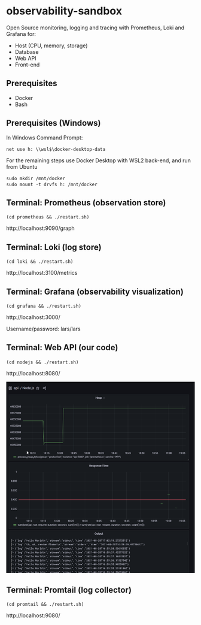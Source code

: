 # observability-sandbox

Open Source monitoring, logging and tracing with Prometheus, Loki and Grafana for:

- Host (CPU, memory, storage)
- Database
- Web API
- Front-end

## Prerequisites

- Docker
- Bash

## Prerequisites (Windows)

In Windows Command Prompt:

```
net use h: \\wsl$\docker-desktop-data
```

For the remaining steps use Docker Desktop with WSL2 back-end, and run from Ubuntu

```
sudo mkdir /mnt/docker
sudo mount -t drvfs h: /mnt/docker
```

## Terminal: Prometheus (observation store)

```
(cd prometheus && ./restart.sh)
```

http://localhost:9090/graph

## Terminal: Loki (log store)

```
(cd loki && ./restart.sh)
```

http://localhost:3100/metrics

## Terminal: Grafana (observability visualization)

```
(cd grafana && ./restart.sh)
```

http://localhost:3000/

Username/password: lars/lars

## Terminal: Web API (our code)

```
(cd nodejs && ./restart.sh)
```

http://localhost:8080/

![Sample display](./media/grafana-dashboard.png)

## Terminal: Promtail (log collector)

```
(cd promtail && ./restart.sh)
```

http://localhost:9080/
